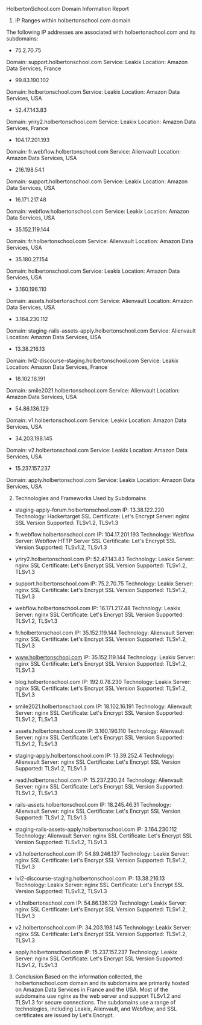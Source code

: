HolbertonSchool.com Domain Information Report

1. IP Ranges within holbertonschool.com domain

The following IP addresses are associated with holbertonschool.com and its subdomains:

- 75.2.70.75

Domain: support.holbertonschool.com
Service: Leakix
Location: Amazon Data Services, France

- 99.83.190.102

Domain: holbertonschool.com
Service: Leakix
Location: Amazon Data Services, USA

- 52.47.143.83

Domain: yriry2.holbertonschool.com
Service: Leakix
Location: Amazon Data Services, France

- 104.17.201.193

Domain: fr.webflow.holbertonschool.com
Service: Alienvault
Location: Amazon Data Services, USA

- 216.198.54.1

Domain: support.holbertonschool.com
Service: Leakix
Location: Amazon Data Services, USA

- 16.171.217.48

Domain: webflow.holbertonschool.com
Service: Leakix
Location: Amazon Data Services, USA

- 35.152.119.144

Domain: fr.holbertonschool.com
Service: Alienvault
Location: Amazon Data Services, USA

- 35.180.27.154

Domain: holbertonschool.com
Service: Leakix
Location: Amazon Data Services, USA

- 3.160.196.110

Domain: assets.holbertonschool.com
Service: Alienvault
Location: Amazon Data Services, USA

- 3.164.230.112

Domain: staging-rails-assets-apply.holbertonschool.com
Service: Alienvault
Location: Amazon Data Services, USA

- 13.38.216.13

Domain: lvl2-discourse-staging.holbertonschool.com
Service: Leakix
Location: Amazon Data Services, France

- 18.102.16.191

Domain: smile2021.holbertonschool.com
Service: Alienvault
Location: Amazon Data Services, USA

- 54.86.136.129

Domain: v1.holbertonschool.com
Service: Leakix
Location: Amazon Data Services, USA

- 34.203.198.145

Domain: v2.holbertonschool.com
Service: Leakix
Location: Amazon Data Services, USA

- 15.237.157.237

Domain: apply.holbertonschool.com
Service: Leakix
Location: Amazon Data Services, USA

2. Technologies and Frameworks Used by Subdomains

* staging-apply-forum.holbertonschool.com
IP: 13.38.122.220
Technology: Hackertarget
SSL Certificate: Let's Encrypt
Server: nginx
SSL Version Supported: TLSv1.2, TLSv1.3

* fr.webflow.holbertonschool.com
IP: 104.17.201.193
Technology: Webflow
Server: Webflow HTTP Server
SSL Certificate: Let's Encrypt
SSL Version Supported: TLSv1.2, TLSv1.3

* yriry2.holbertonschool.com
IP: 52.47.143.83
Technology: Leakix
Server: nginx
SSL Certificate: Let's Encrypt
SSL Version Supported: TLSv1.2, TLSv1.3

* support.holbertonschool.com
IP: 75.2.70.75
Technology: Leakix
Server: nginx
SSL Certificate: Let's Encrypt
SSL Version Supported: TLSv1.2, TLSv1.3

* webflow.holbertonschool.com
IP: 16.171.217.48
Technology: Leakix
Server: nginx
SSL Certificate: Let's Encrypt
SSL Version Supported: TLSv1.2, TLSv1.3

* fr.holbertonschool.com
IP: 35.152.119.144
Technology: Alienvault
Server: nginx
SSL Certificate: Let's Encrypt
SSL Version Supported: TLSv1.2, TLSv1.3

* www.holbertonschool.com
IP: 35.152.119.144
Technology: Leakix
Server: nginx
SSL Certificate: Let's Encrypt
SSL Version Supported: TLSv1.2, TLSv1.3

* blog.holbertonschool.com
IP: 192.0.78.230
Technology: Leakix
Server: nginx
SSL Certificate: Let's Encrypt
SSL Version Supported: TLSv1.2, TLSv1.3

* smile2021.holbertonschool.com
IP: 18.102.16.191
Technology: Alienvault
Server: nginx
SSL Certificate: Let's Encrypt
SSL Version Supported: TLSv1.2, TLSv1.3

* assets.holbertonschool.com
IP: 3.160.196.110
Technology: Alienvault
Server: nginx
SSL Certificate: Let's Encrypt
SSL Version Supported: TLSv1.2, TLSv1.3

* staging-apply.holbertonschool.com
IP: 13.39.252.4
Technology: Alienvault
Server: nginx
SSL Certificate: Let's Encrypt
SSL Version Supported: TLSv1.2, TLSv1.3

* read.holbertonschool.com
IP: 15.237.230.24
Technology: Alienvault
Server: nginx
SSL Certificate: Let's Encrypt
SSL Version Supported: TLSv1.2, TLSv1.3

* rails-assets.holbertonschool.com
IP: 18.245.46.31
Technology: Alienvault
Server: nginx
SSL Certificate: Let's Encrypt
SSL Version Supported: TLSv1.2, TLSv1.3

* staging-rails-assets-apply.holbertonschool.com
IP: 3.164.230.112
Technology: Alienvault
Server: nginx
SSL Certificate: Let's Encrypt
SSL Version Supported: TLSv1.2, TLSv1.3

* v3.holbertonschool.com
IP: 54.89.246.137
Technology: Leakix
Server: nginx
SSL Certificate: Let's Encrypt
SSL Version Supported: TLSv1.2, TLSv1.3

* lvl2-discourse-staging.holbertonschool.com
IP: 13.38.216.13
Technology: Leakix
Server: nginx
SSL Certificate: Let's Encrypt
SSL Version Supported: TLSv1.2, TLSv1.3

* v1.holbertonschool.com
IP: 54.86.136.129
Technology: Leakix
Server: nginx
SSL Certificate: Let's Encrypt
SSL Version Supported: TLSv1.2, TLSv1.3

* v2.holbertonschool.com
IP: 34.203.198.145
Technology: Leakix
Server: nginx
SSL Certificate: Let's Encrypt
SSL Version Supported: TLSv1.2, TLSv1.3

* apply.holbertonschool.com
IP: 15.237.157.237
Technology: Leakix
Server: nginx
SSL Certificate: Let's Encrypt
SSL Version Supported: TLSv1.2, TLSv1.3

3. Conclusion
Based on the information collected, the holbertonschool.com domain and its subdomains are primarily hosted on Amazon Data Services in France and the USA. Most of the subdomains use nginx as the web server and support TLSv1.2 and TLSv1.3 for secure connections. The subdomains use a range of technologies, including Leakix, Alienvault, and Webflow, and SSL certificates are issued by Let's Encrypt.
